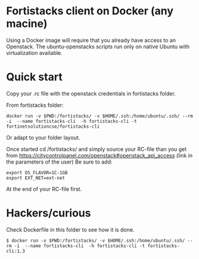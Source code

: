 # Fortistacks client on Docker (any macine)

Using a Docker image will require that you already have access to an Openstack. 
The ubuntu-openstacks scripts run only on native Ubuntu with virtualization available.

# Quick start

Copy your .rc file with the openstack credentials in fortistacks folder.

From fortistacks folder:
```shell
docker run -v $PWD:/fortistacks/ -v $HOME/.ssh:/home/ubuntu/.ssh/ --rm -i  --name fortistacks-cli  -h fortistacks-cli -t fortinetsolutioncse/fortistacks-cli
```
Or adapt to your folder layout.

Once started cd /fortistacks/ and simply source your RC-file than you get from https://citycontrolpanel.com/openstack#openstack_api_access (link in the parameters of the user)
Be sure to add:
```shell
export OS_FLAVOR=1C-1GB
export EXT_NET=ext-net
```
At the end of your RC-file first.


# Hackers/curious 
Check Dockerfile in this folder to see how it is done.

```shell
$ docker run -v $PWD:/fortistacks/ -v $HOME/.ssh:/home/ubuntu/.ssh/ --rm -i  --name fortistacks-cli  -h fortistacks-cli -t fortistacks-cli:1.3 
 ```

